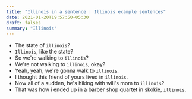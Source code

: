 ```yaml
---
title: "Illinois in a sentence | Illinois example sentences"
date: 2021-01-20T19:57:50+05:30
draft: falses
summary: "Illinois"
---
```

- The state of `illinois`?
- `Illinois`, like the state?
- So we're walking to `illinois`?
- We're not walking to `illinois`, okay?
- Yeah, yeah, we're gonna walk to `illinois`.
- I thought this friend of yours lived in `illinois`.
- Now all of a sudden, he's hiking with will's mom to `illinois`?
- That was how i ended up in a barber shop quartet in skokie, `illinois`.
                 

